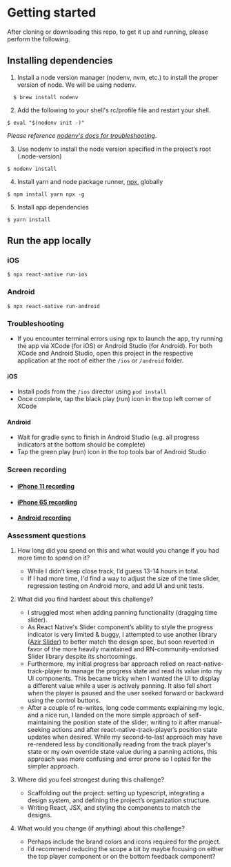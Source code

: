 # Getting started

After cloning or downloading this repo, to get it up and running, please perform the following.

## Installing dependencies
1. Install a node version manager (nodenv, nvm, etc.) to install the proper version of node. We will be using nodenv.
```
  $ brew install nodenv
```

2. Add the following to your shell's rc/profile file and restart your shell.
```
$ eval "$(nodenv init -)"
```
_Please reference [nodenv's docs for troubleshooting](https://nicedoc.io/nodenv/nodenv)_.

3. Use nodenv to install the node version specified in the project’s root (.node-version)

```
$ nodenv install
```

4. Install yarn and node package runner, [npx](https://www.npmjs.com/package/npx), globally

```
$ npm install yarn npx -g
```

5. Install app dependencies

```
$ yarn install
```

## Run the app locally
### iOS

```
$ npx react-native run-ios
```

### Android

```
$ npx react-native run-android
```

### Troubleshooting

- If you encounter terminal errors using npx to launch the app, try running the app via XCode (for iOS) or Android Studio (for Android). For both XCode and Android Studio, open this project in the respective application at the root of either the `/ios` or `/android` folder.

#### iOS
- Install pods from the `/ios` director using `pod install`
- Once complete, tap the black play (run) icon in the top left corner of XCode

#### Android
- Wait for gradle sync to finish in Android Studio (e.g. all progress indicators at the bottom should be complete)
- Tap the green play (run) icon in the top tools bar of Android Studio


### Screen recording
- #### [iPhone 11 recording](https://www.loom.com/share/63e3cbf224f04a2c8de223c23686061d)
- #### [iPhone 6S recording](https://www.loom.com/share/b704ebb5b38446c99b418ae8d17008cd)
- #### [Android recording](https://www.loom.com/share/2e926347b6d64c6f9b56026c12b1c314)

### Assessment questions
1. How long did you spend on this and what would you change if you had more time to spend on it?
    - While I didn’t keep close track, I’d guess 13-14 hours in total.
    - If I had more time, I'd find a way to adjust the size of the time slider, regression testing on Android more, and add UI and unit tests.

2. What did you find hardest about this challenge?
    - I struggled most when adding panning functionality (dragging time slider).
    - As React Native's Slider component’s ability to style the progress indicator is very limited & buggy, I attempted to use another library ([Azir Slider](https://azir.io/docs/components/core/slider)) to better match the design spec, but soon reverted in favor of the more heavily maintained and RN-community-endorsed Slider library despite its shortcomings.
    - Furthermore, my initial progress bar approach relied on react-native-track-player to manage the progress state and read its value into my UI components. This became tricky when I wanted the UI to display a different value while a user is actively panning. It also fell short when the player is paused and the user seeked forward or backward using the control buttons.
    - After a couple of re-writes, long code comments explaining my logic, and a nice run, I landed on the more simple approach of self-maintaining the position state of the slider; writing to it after manual-seeking actions and after react-native-track-player’s position state updates when desired. While my second-to-last approach may have re-rendered less by conditionally reading from the track player's state or my own override state value during a panning actions, this approach was more confusing and error prone so I opted for the simpler approach.

3. Where did you feel strongest during this challenge?
    - Scaffolding out the project: setting up typescript, integrating a design system, and defining the project’s organization structure.
    - Writing React, JSX, and styling the components to match the designs.
4. What would you change (if anything) about this challenge?
    - Perhaps include the brand colors and icons required for the project.
    - I’d recommend reducing the scope a bit by maybe focusing on either the top player component or on the bottom feedback component?
